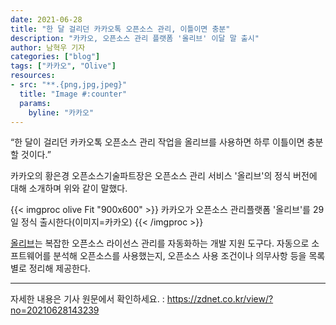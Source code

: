 ```yaml
---
date: 2021-06-28
title: "한 달 걸리던 카카오톡 오픈소스 관리, 이틀이면 충분"
description: "카카오, 오픈소스 관리 플랫폼 '올리브' 이달 말 출시"
author: 남혁우 기자
categories: ["blog"]
tags: ["카카오", "Olive"]
resources:
- src: "**.{png,jpg,jpeg}"
  title: "Image #:counter"
  params:
    byline: "카카오"
---
```


“한 달이 걸리던 카카오톡 오픈소스 관리 작업을 올리브를 사용하면 하루 이틀이면 충분할 것이다.”

카카오의 황은경 오픈소스기술파트장은 오픈소스 관리 서비스 '올리브'의 정식 버전에 대해 소개하며 위와 같이 말했다.

{{< imgproc olive Fit "900x600" >}}
카카오가 오픈소스 관리플랫폼 '올리브'를 29일 정식 출시한다(이미지=카카오)
{{< /imgproc >}}

[올리브](https://olive.kakao.com/intro)는 복잡한 오픈소스 라이선스 관리를 자동화하는 개발 지원 도구다. 자동으로 소프트웨어를 분석해 오픈소스를 사용했는지, 오픈소스 사용 조건이나 의무사항 등을 목록별로 정리해 제공한다.

---

자세한 내용은 기사 원문에서 확인하세요. : https://zdnet.co.kr/view/?no=20210628143239
